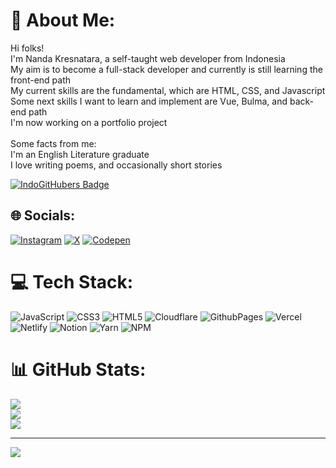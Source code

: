 # 💫 About Me:
Hi folks!<br>I'm Nanda Kresnatara, a self-taught web developer from Indonesia<br>My aim is to become a full-stack developer and currently is still learning the front-end path<br>My current skills are the fundamental, which are HTML, CSS, and  Javascript<br>Some next skills I want to learn and implement are Vue, Bulma, and back-end path<br>I'm now working on a portfolio project<br><br>Some facts from me:<br>I'm an English Literature graduate<br>I love writing poems, and occasionally short stories<br>

  <a href="https://indogithubers.vercel.app/">
    <img src="https://indogithubers-badge.vercel.app/badge?username=taradevio" alt="IndoGitHubers Badge">
  </a>

## 🌐 Socials:
[![Instagram](https://img.shields.io/badge/Instagram-%23E4405F.svg?logo=Instagram&logoColor=white)](https://instagram.com/tarayavanets) [![X](https://img.shields.io/badge/X-black.svg?logo=X&logoColor=white)](https://x.com/tarayavanets) [![Codepen](https://img.shields.io/badge/Codepen-000000?style=for-the-badge&logo=codepen&logoColor=white)](https://codepen.io/taradevio) 

# 💻 Tech Stack:
![JavaScript](https://img.shields.io/badge/javascript-%23323330.svg?style=flat&logo=javascript&logoColor=%23F7DF1E) ![CSS3](https://img.shields.io/badge/css3-%231572B6.svg?style=flat&logo=css3&logoColor=white) ![HTML5](https://img.shields.io/badge/html5-%23E34F26.svg?style=flat&logo=html5&logoColor=white) ![Cloudflare](https://img.shields.io/badge/Cloudflare-F38020?style=flat&logo=Cloudflare&logoColor=white) ![GithubPages](https://img.shields.io/badge/github%20pages-121013?style=flat&logo=github&logoColor=white) ![Vercel](https://img.shields.io/badge/vercel-%23000000.svg?style=flat&logo=vercel&logoColor=white) ![Netlify](https://img.shields.io/badge/netlify-%23000000.svg?style=flat&logo=netlify&logoColor=#00C7B7) ![Notion](https://img.shields.io/badge/Notion-%23000000.svg?style=flat&logo=notion&logoColor=white) ![Yarn](https://img.shields.io/badge/yarn-%232C8EBB.svg?style=flat&logo=yarn&logoColor=white) ![NPM](https://img.shields.io/badge/NPM-%23CB3837.svg?style=flat&logo=npm&logoColor=white)
# 📊 GitHub Stats:
![](https://github-readme-stats.vercel.app/api?username=taradevio&theme=dark&hide_border=false&include_all_commits=false&count_private=false)<br/>
![](https://github-readme-streak-stats.herokuapp.com/?user=taradevio&theme=dark&hide_border=false)<br/>
![](https://github-readme-stats.vercel.app/api/top-langs/?username=taradevio&theme=dark&hide_border=false&include_all_commits=false&count_private=false&layout=compact)

---
[![](https://visitcount.itsvg.in/api?id=taradevio&icon=5&color=6)](https://visitcount.itsvg.in)

<!-- Proudly created with GPRM ( https://gprm.itsvg.in ) -->
